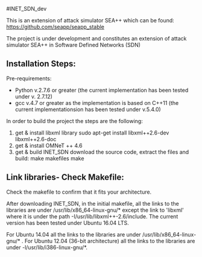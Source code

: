 #INET_SDN_dev

This is an extension of attack simulator SEA++ which can be found: https://github.com/seapp/seapp_stable

The project is under development and constitutes an extension of attack simulator SEA++ in Software Defined Networks (SDN)

Installation Steps:
-------------------
Pre-requirements:
- Python v.2.7.6 or greater (the current implementation has been tested under v. 2.7.12)
- gcc  v.4.7 or greater as the implementation is based on C++11 (the current implementationsion has been tested under v.5.4.0)
	
In order to build the project the steps are the following:
1) get & install libxml library
    sudo apt-get install libxml++2.6-dev libxml++2.6-doc
2) get & install OMNeT ++ 4.6
3) get & build INET_SDN
	download the source code, extract the files and build:
	make makefiles
	make

Link libraries- Check Makefile:
-------------------------------
Check the makefile to confirm that it fits your architecture.
	
After downloading INET_SDN, in the initial makefile, all the links to the libraries are under /usr/lib/x86_64-linux-gnu/* except the link to 'libxml' where it is under the path -I/usr/lib/libxml++-2.6/include. The current version has been tested under Ubuntu 16.04 LTS.

For Ubuntu 14.04 all the links to the libraries are under /usr/lib/x86_64-linux-gnu/* .
For Ubuntu 12.04 (36-bit architecture) all the links to the libraries are under -l/usr/lib/i386-linux-gnu/*.


